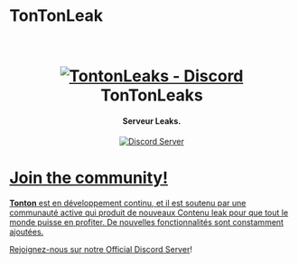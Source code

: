 # TonTonLeak
<h1 align="center">
  <br>
  <a href="discord.gg/univercity"><img src="https://www.grandtheftauto5.fr/images/news/screens-pc-08042015/hd/01.jpg" alt="TontonLeaks - Discord "></a>
  <br>
  TonTonLeaks
  <br>
</h1>
<h4 align="center">Serveur Leaks.</h4>

<p align="center">
  <a href="https://discord.gg/hF85kmCSEZ">
    <img src="https://discordapp.com/api/guilds/133049272517001216/widget.png?style=shield" alt="Discord Server">
</p>

# Join the community!

**Tonton** est en développement continu, et il est soutenu par une communauté active qui produit de nouveaux
Contenu leak pour que tout le monde puisse en profiter. De nouvelles fonctionnalités sont constamment ajoutées.

Rejoignez-nous sur notre [Official Discord Server](https://discord.gg/hF85kmCSEZ)!

